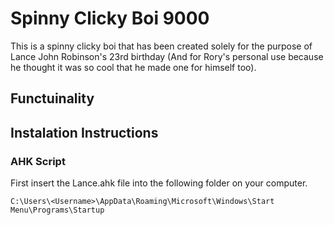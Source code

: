 # Spinny Clicky Boi 9000
This is a spinny clicky boi that has been created solely for the purpose of Lance John Robinson's 23rd birthday (And for Rory's personal use because he thought it was so cool that he made one for himself too).

## Functuinality


## Instalation Instructions
### AHK Script
First insert the Lance.ahk file into the following folder on your computer.
```
C:\Users\<Username>\AppData\Roaming\Microsoft\Windows\Start Menu\Programs\Startup
```
